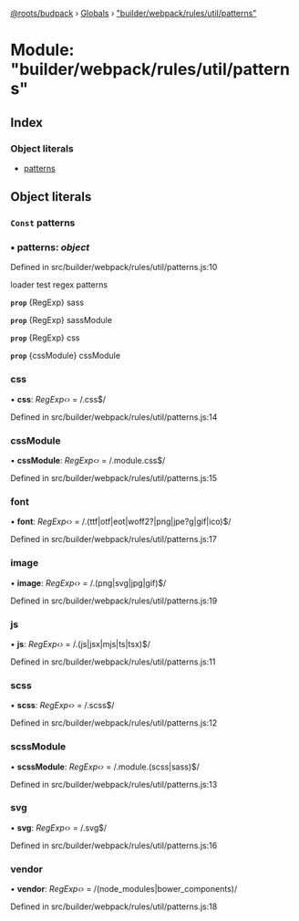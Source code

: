 [@roots/budpack](../README.md) › [Globals](../globals.md) › ["builder/webpack/rules/util/patterns"](_builder_webpack_rules_util_patterns_.md)

# Module: "builder/webpack/rules/util/patterns"

## Index

### Object literals

* [patterns](_builder_webpack_rules_util_patterns_.md#const-patterns)

## Object literals

### `Const` patterns

### ▪ **patterns**: *object*

Defined in src/builder/webpack/rules/util/patterns.js:10

loader test regex patterns

**`prop`** {RegExp} sass

**`prop`** {RegExp} sassModule

**`prop`** {RegExp} css

**`prop`** {cssModule} cssModule

###  css

• **css**: *RegExp‹›* = /\.css$/

Defined in src/builder/webpack/rules/util/patterns.js:14

###  cssModule

• **cssModule**: *RegExp‹›* = /\.module\.css$/

Defined in src/builder/webpack/rules/util/patterns.js:15

###  font

• **font**: *RegExp‹›* = /\.(ttf|otf|eot|woff2?|png|jpe?g|gif|ico)$/

Defined in src/builder/webpack/rules/util/patterns.js:17

###  image

• **image**: *RegExp‹›* = /\.(png|svg|jpg|gif)$/

Defined in src/builder/webpack/rules/util/patterns.js:19

###  js

• **js**: *RegExp‹›* = /\.(js|jsx|mjs|ts|tsx)$/

Defined in src/builder/webpack/rules/util/patterns.js:11

###  scss

• **scss**: *RegExp‹›* = /\.scss$/

Defined in src/builder/webpack/rules/util/patterns.js:12

###  scssModule

• **scssModule**: *RegExp‹›* = /\.module\.(scss|sass)$/

Defined in src/builder/webpack/rules/util/patterns.js:13

###  svg

• **svg**: *RegExp‹›* = /\.svg$/

Defined in src/builder/webpack/rules/util/patterns.js:16

###  vendor

• **vendor**: *RegExp‹›* = /(node_modules|bower_components)/

Defined in src/builder/webpack/rules/util/patterns.js:18
